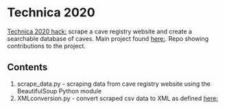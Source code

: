 # Technica 2020

[Technica 2020 hack:](https://devpost.com/software/cavexml-search) scrape a cave registry website and create a searchable database of caves. Main project found [here:](https://github.com/soniawmeyer/cavexmlsearch). Repo showing contributions to the project.  

## Contents 
1. scrape_data.py - scraping data from cave registry website using the BeautifulSoup Python module
2. XMLconversion.py - convert scraped csv data to XML as defined [here:](https://github.com/nschorgh/CaveXML/blob/master/cavexml.md) 


